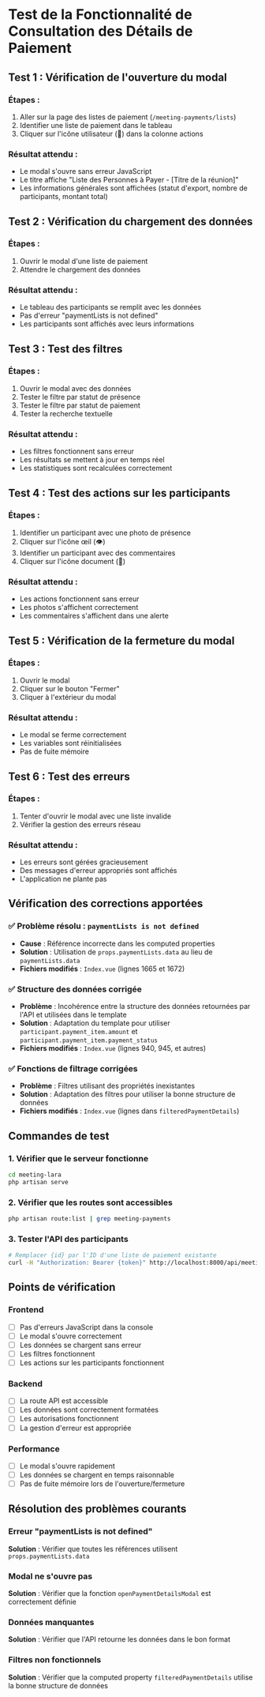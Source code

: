 # Test de la Fonctionnalité de Consultation des Détails de Paiement

## Test 1 : Vérification de l'ouverture du modal

### Étapes :
1. Aller sur la page des listes de paiement (`/meeting-payments/lists`)
2. Identifier une liste de paiement dans le tableau
3. Cliquer sur l'icône utilisateur (👤) dans la colonne actions

### Résultat attendu :
- Le modal s'ouvre sans erreur JavaScript
- Le titre affiche "Liste des Personnes à Payer - [Titre de la réunion]"
- Les informations générales sont affichées (statut d'export, nombre de participants, montant total)

## Test 2 : Vérification du chargement des données

### Étapes :
1. Ouvrir le modal d'une liste de paiement
2. Attendre le chargement des données

### Résultat attendu :
- Le tableau des participants se remplit avec les données
- Pas d'erreur "paymentLists is not defined"
- Les participants sont affichés avec leurs informations

## Test 3 : Test des filtres

### Étapes :
1. Ouvrir le modal avec des données
2. Tester le filtre par statut de présence
3. Tester le filtre par statut de paiement
4. Tester la recherche textuelle

### Résultat attendu :
- Les filtres fonctionnent sans erreur
- Les résultats se mettent à jour en temps réel
- Les statistiques sont recalculées correctement

## Test 4 : Test des actions sur les participants

### Étapes :
1. Identifier un participant avec une photo de présence
2. Cliquer sur l'icône œil (👁️)
3. Identifier un participant avec des commentaires
4. Cliquer sur l'icône document (📄)

### Résultat attendu :
- Les actions fonctionnent sans erreur
- Les photos s'affichent correctement
- Les commentaires s'affichent dans une alerte

## Test 5 : Vérification de la fermeture du modal

### Étapes :
1. Ouvrir le modal
2. Cliquer sur le bouton "Fermer"
3. Cliquer à l'extérieur du modal

### Résultat attendu :
- Le modal se ferme correctement
- Les variables sont réinitialisées
- Pas de fuite mémoire

## Test 6 : Test des erreurs

### Étapes :
1. Tenter d'ouvrir le modal avec une liste invalide
2. Vérifier la gestion des erreurs réseau

### Résultat attendu :
- Les erreurs sont gérées gracieusement
- Des messages d'erreur appropriés sont affichés
- L'application ne plante pas

## Vérification des corrections apportées

### ✅ Problème résolu : `paymentLists is not defined`
- **Cause** : Référence incorrecte dans les computed properties
- **Solution** : Utilisation de `props.paymentLists.data` au lieu de `paymentLists.data`
- **Fichiers modifiés** : `Index.vue` (lignes 1665 et 1672)

### ✅ Structure des données corrigée
- **Problème** : Incohérence entre la structure des données retournées par l'API et utilisées dans le template
- **Solution** : Adaptation du template pour utiliser `participant.payment_item.amount` et `participant.payment_item.payment_status`
- **Fichiers modifiés** : `Index.vue` (lignes 940, 945, et autres)

### ✅ Fonctions de filtrage corrigées
- **Problème** : Filtres utilisant des propriétés inexistantes
- **Solution** : Adaptation des filtres pour utiliser la bonne structure de données
- **Fichiers modifiés** : `Index.vue` (lignes dans `filteredPaymentDetails`)

## Commandes de test

### 1. Vérifier que le serveur fonctionne
```bash
cd meeting-lara
php artisan serve
```

### 2. Vérifier que les routes sont accessibles
```bash
php artisan route:list | grep meeting-payments
```

### 3. Tester l'API des participants
```bash
# Remplacer {id} par l'ID d'une liste de paiement existante
curl -H "Authorization: Bearer {token}" http://localhost:8000/api/meeting-payments/lists/{id}/participants
```

## Points de vérification

### Frontend
- [ ] Pas d'erreurs JavaScript dans la console
- [ ] Le modal s'ouvre correctement
- [ ] Les données se chargent sans erreur
- [ ] Les filtres fonctionnent
- [ ] Les actions sur les participants fonctionnent

### Backend
- [ ] La route API est accessible
- [ ] Les données sont correctement formatées
- [ ] Les autorisations fonctionnent
- [ ] La gestion d'erreur est appropriée

### Performance
- [ ] Le modal s'ouvre rapidement
- [ ] Les données se chargent en temps raisonnable
- [ ] Pas de fuite mémoire lors de l'ouverture/fermeture

## Résolution des problèmes courants

### Erreur "paymentLists is not defined"
**Solution** : Vérifier que toutes les références utilisent `props.paymentLists.data`

### Modal ne s'ouvre pas
**Solution** : Vérifier que la fonction `openPaymentDetailsModal` est correctement définie

### Données manquantes
**Solution** : Vérifier que l'API retourne les données dans le bon format

### Filtres non fonctionnels
**Solution** : Vérifier que la computed property `filteredPaymentDetails` utilise la bonne structure de données
